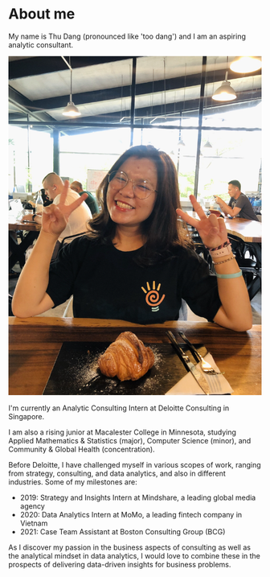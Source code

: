 # About me

My name is Thu Dang \(pronounced like 'too dang'\) and I am an aspiring analytic consultant. 

![](.gitbook/assets/screen-shot-2021-06-26-at-3.11.56-pm.png)

I'm currently an Analytic Consulting Intern at Deloitte Consulting in Singapore. 

I am also a rising junior at Macalester College in Minnesota, studying Applied Mathematics & Statistics \(major\), Computer Science \(minor\), and Community & Global Health \(concentration\).

Before Deloitte, I have challenged myself in various scopes of work, ranging from strategy, consulting, and data analytics, and also in different industries. Some of my milestones are:

* 2019: Strategy and Insights Intern at Mindshare, a leading global media agency 
* 2020: Data Analytics Intern at MoMo, a leading fintech company in Vietnam
* 2021: Case Team Assistant at Boston Consulting Group \(BCG\)

As I discover my passion in the business aspects of consulting as well as the analytical mindset in data analytics, I would love to combine these in the prospects of delivering data-driven insights for business problems.

